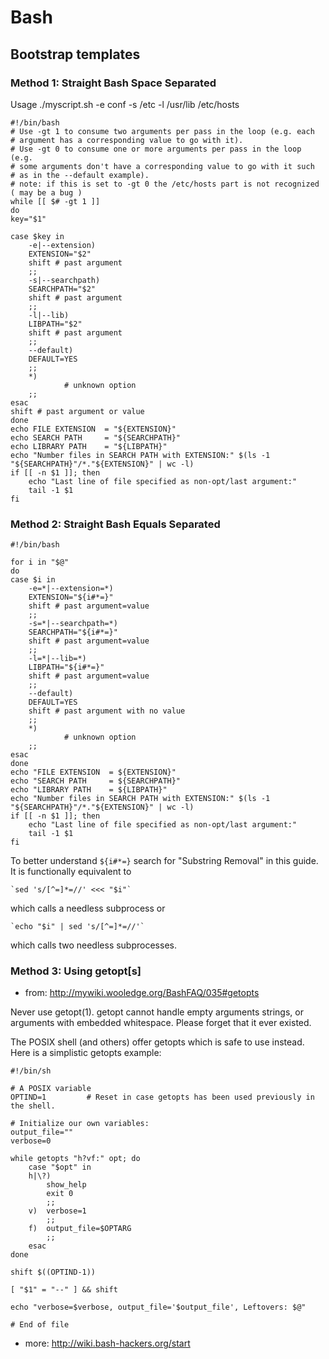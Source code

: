# Bash

## Bootstrap templates

### Method 1: Straight Bash Space Separated

Usage   ./myscript.sh -e conf -s /etc -l /usr/lib /etc/hosts

```
#!/bin/bash
# Use -gt 1 to consume two arguments per pass in the loop (e.g. each
# argument has a corresponding value to go with it).
# Use -gt 0 to consume one or more arguments per pass in the loop (e.g.
# some arguments don't have a corresponding value to go with it such
# as in the --default example).
# note: if this is set to -gt 0 the /etc/hosts part is not recognized ( may be a bug )
while [[ $# -gt 1 ]]
do
key="$1"

case $key in
    -e|--extension)
    EXTENSION="$2"
    shift # past argument
    ;;
    -s|--searchpath)
    SEARCHPATH="$2"
    shift # past argument
    ;;
    -l|--lib)
    LIBPATH="$2"
    shift # past argument
    ;;
    --default)
    DEFAULT=YES
    ;;
    *)
            # unknown option
    ;;
esac
shift # past argument or value
done
echo FILE EXTENSION  = "${EXTENSION}"
echo SEARCH PATH     = "${SEARCHPATH}"
echo LIBRARY PATH    = "${LIBPATH}"
echo "Number files in SEARCH PATH with EXTENSION:" $(ls -1 "${SEARCHPATH}"/*."${EXTENSION}" | wc -l)
if [[ -n $1 ]]; then
    echo "Last line of file specified as non-opt/last argument:"
    tail -1 $1
fi

```

### Method 2: Straight Bash Equals Separated

```
#!/bin/bash

for i in "$@"
do
case $i in
    -e=*|--extension=*)
    EXTENSION="${i#*=}"
    shift # past argument=value
    ;;
    -s=*|--searchpath=*)
    SEARCHPATH="${i#*=}"
    shift # past argument=value
    ;;
    -l=*|--lib=*)
    LIBPATH="${i#*=}"
    shift # past argument=value
    ;;
    --default)
    DEFAULT=YES
    shift # past argument with no value
    ;;
    *)
            # unknown option
    ;;
esac
done
echo "FILE EXTENSION  = ${EXTENSION}"
echo "SEARCH PATH     = ${SEARCHPATH}"
echo "LIBRARY PATH    = ${LIBPATH}"
echo "Number files in SEARCH PATH with EXTENSION:" $(ls -1 "${SEARCHPATH}"/*."${EXTENSION}" | wc -l)
if [[ -n $1 ]]; then
    echo "Last line of file specified as non-opt/last argument:"
    tail -1 $1
fi
```

To better understand ```${i#*=}``` search for "Substring Removal" in this guide. It is functionally equivalent to

```
`sed 's/[^=]*=//' <<< "$i"`
```

which calls a needless subprocess or

```
`echo "$i" | sed 's/[^=]*=//'`
```

which calls two needless subprocesses.

### Method 3: Using getopt[s]

* from: http://mywiki.wooledge.org/BashFAQ/035#getopts

Never use getopt(1). getopt cannot handle empty arguments strings, or arguments with embedded whitespace. Please forget that it ever existed.

The POSIX shell (and others) offer getopts which is safe to use instead. Here is a simplistic getopts example:

```
#!/bin/sh

# A POSIX variable
OPTIND=1         # Reset in case getopts has been used previously in the shell.

# Initialize our own variables:
output_file=""
verbose=0

while getopts "h?vf:" opt; do
    case "$opt" in
    h|\?)
        show_help
        exit 0
        ;;
    v)  verbose=1
        ;;
    f)  output_file=$OPTARG
        ;;
    esac
done

shift $((OPTIND-1))

[ "$1" = "--" ] && shift

echo "verbose=$verbose, output_file='$output_file', Leftovers: $@"

# End of file
```

* more: http://wiki.bash-hackers.org/start